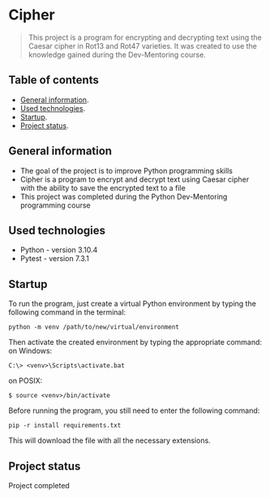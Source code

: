 # Cipher
> This project is a program for encrypting and decrypting text using the Caesar cipher in Rot13 and Rot47 varieties. It was created to use the knowledge gained during the Dev-Mentoring course.


## Table of contents
* [General information](#general-information).
* [Used technologies](#used-technologies).
* [Startup](#startup).
* [Project status](#project-status).


## General information
- The goal of the project is to improve Python programming skills
- Cipher is a program to encrypt and decrypt text using Caesar cipher with the ability to save the encrypted text to a file
- This project was completed during the Python Dev-Mentoring programming course


## Used technologies
- Python - version 3.10.4
- Pytest - version 7.3.1


## Startup
To run the program, just create a virtual Python environment by typing the following command in the terminal:

`python -m venv /path/to/new/virtual/environment`

Then activate the created environment by typing the appropriate command:
on Windows:

`C:\> <venv>\Scripts\activate.bat`

on POSIX:

`$ source <venv>/bin/activate`
 
 Before running the program, you still need to enter the following command:

`pip -r install requirements.txt`

This will download the file with all the necessary extensions.

## Project status
Project completed
